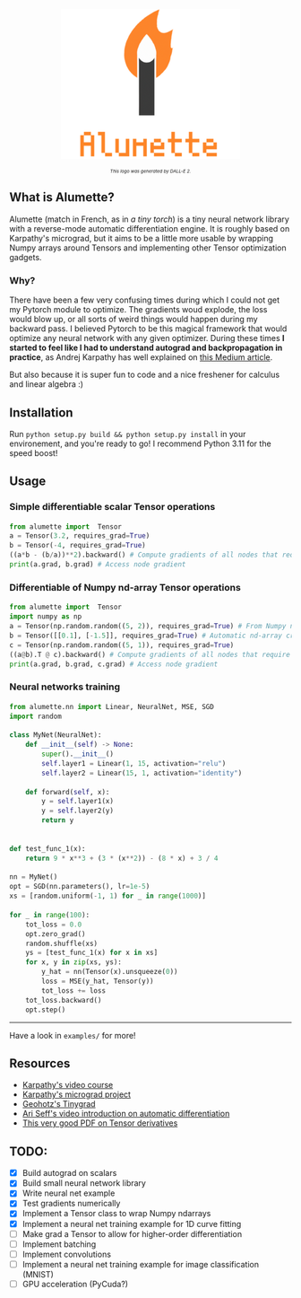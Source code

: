 <p align="center">
  <img src="alumette_logo.png" />
</p>

<p align="center" style="font-style: italic; font-size: 8px;">
This logo was generated by DALL-E 2.
</p>

## What is Alumette?

Alumette (match in French, as in *a tiny torch*) is a tiny neural network library with a
reverse-mode automatic differentiation engine. It is roughly based on Karpathy's micrograd, but it
aims to be a little more usable by wrapping Numpy arrays around Tensors and implementing other
Tensor optimization gadgets.


### Why?
There have been a few very confusing times during which I could not get my Pytorch module to
optimize. The gradients woud explode, the loss would blow up, or all sorts of weird things would
happen during my backward pass. I believed Pytorch to be this magical framework that would optimize
any neural network with any given optimizer. During these times **I started to feel like I had to
understand autograd and backpropagation in practice**, as Andrej Karpathy has well explained on
[this Medium article](https://karpathy.medium.com/yes-you-should-understand-backprop-e2f06eab496b).

But also because it is super fun to code and a nice freshener for calculus and linear algebra :)

## Installation

Run `python setup.py build && python setup.py install` in your environement, and you're ready to go!
I recommend Python 3.11 for the speed boost!

## Usage

### Simple differentiable scalar Tensor operations
```Python
from alumette import  Tensor
a = Tensor(3.2, requires_grad=True)
b = Tensor(-4, requires_grad=True)
((a*b - (b/a))**2).backward() # Compute gradients of all nodes that require grad
print(a.grad, b.grad) # Access node gradient
```

### Differentiable of Numpy nd-array Tensor operations
```Python
from alumette import  Tensor
import numpy as np
a = Tensor(np.random.random((5, 2)), requires_grad=True) # From Numpy nd-array
b = Tensor([[0.1], [-1.5]], requires_grad=True) # Automatic nd-array creation from list
c = Tensor(np.random.random((5, 1)), requires_grad=True)
((a@b).T @ c).backward() # Compute gradients of all nodes that require grad
print(a.grad, b.grad, c.grad) # Access node gradient
```

### Neural networks training
```Python
from alumette.nn import Linear, NeuralNet, MSE, SGD
import random

class MyNet(NeuralNet):
    def __init__(self) -> None:
        super().__init__()
        self.layer1 = Linear(1, 15, activation="relu")
        self.layer2 = Linear(15, 1, activation="identity")

    def forward(self, x):
        y = self.layer1(x)
        y = self.layer2(y)
        return y


def test_func_1(x):
    return 9 * x**3 + (3 * (x**2)) - (8 * x) + 3 / 4

nn = MyNet()
opt = SGD(nn.parameters(), lr=1e-5)
xs = [random.uniform(-1, 1) for _ in range(1000)]

for _ in range(100):
	tot_loss = 0.0
	opt.zero_grad()
	random.shuffle(xs)
	ys = [test_func_1(x) for x in xs]
	for x, y in zip(xs, ys):
		y_hat = nn(Tensor(x).unsqueeze(0))
		loss = MSE(y_hat, Tensor(y))
		tot_loss += loss
	tot_loss.backward()
	opt.step()

```

---

Have a look in `examples/` for more!

## Resources

- [Karpathy's video course](https://www.youtube.com/watch?v=VMj-3S1tku0)
- [Karpathy's micrograd project](https://github.com/karpathy/micrograd)
- [Geohotz's Tinygrad](https://github.com/geohot/tinygrad/)
- [Ari Seff's video introduction on automatic differentiation](https://www.youtube.com/watch?v=wG_nF1awSSY)
- [This very good PDF on Tensor derivatives](https://cs231n.stanford.edu/vecDerivs.pdf)

## TODO:

- [x] Build autograd on scalars
- [x] Build small neural network library
- [x] Write neural net example
- [x] Test gradients numerically
- [x] Implement a Tensor class to wrap Numpy ndarrays
- [x] Implement a neural net training example for 1D curve fitting
- [ ] Make grad a Tensor to allow for higher-order differentiation
- [ ] Implement batching
- [ ] Implement convolutions
- [ ] Implement a neural net training example for image classification (MNIST)
- [ ] GPU acceleration (PyCuda?)

